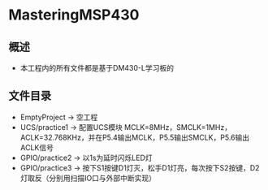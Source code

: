 # MasteringMSP430
## 概述
+ 本工程内的所有文件都是基于DM430-L学习板的
## 文件目录
+ EmptyProject -> 空工程
+ UCS/practice1 -> 配置UCS模块 MCLK=8MHz，SMCLK=1MHz，ACLK=32.768KHz，并在P5.4输出MCLK，P5.5输出SMCLK，P5.6输出ACLK信号
+ GPIO/practice2 -> 以1s为延时闪烁LED灯
+ GPIO/practice3 -> 按下S1按键D1灯灭，松手D1灯亮，每次按下S2按键，D2灯取反（分别用扫描IO口与外部中断实现）
